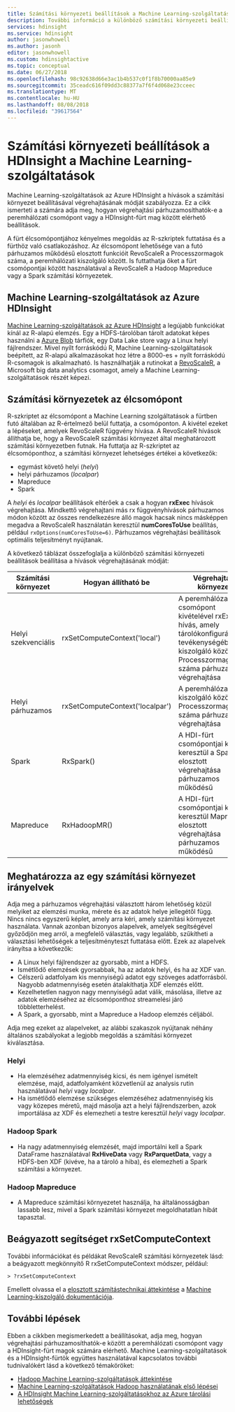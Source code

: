 ```yaml
---
title: Számítási környezeti beállítások a Machine Learning-szolgáltatásokhoz a HDInsight – Azure
description: További információ a különböző számítási környezeti beállítások a Machine Learning-szolgáltatásokkal a felhasználók rendelkezésére a HDInsight
services: hdinsight
ms.service: hdinsight
author: jasonwhowell
ms.author: jasonh
editor: jasonwhowell
ms.custom: hdinsightactive
ms.topic: conceptual
ms.date: 06/27/2018
ms.openlocfilehash: 98c92638d66e3ac1b4b537c0f1f8b70000aa85e9
ms.sourcegitcommit: 35ceadc616f09dd3c88377a7f6f4d068e23cceec
ms.translationtype: MT
ms.contentlocale: hu-HU
ms.lasthandoff: 08/08/2018
ms.locfileid: "39617564"
---
```

# <a name="compute-context-options-for-ml-services-on-hdinsight"></a>Számítási környezeti beállítások a HDInsight a Machine Learning-szolgáltatások

Machine Learning-szolgáltatások az Azure HDInsight a hívások a számítási környezet beállításával végrehajtásának módját szabályozza. Ez a cikk ismerteti a számára adja meg, hogyan végrehajtási párhuzamosíthatók-e a peremhálózati csomópont vagy a HDInsight-fürt mag között elérhető beállítások.

A fürt élcsomópontjához kényelmes megoldás az R-szkriptek futtatása és a fürthöz való csatlakozáshoz. Az élcsomópont lehetősége van a futó párhuzamos működésű elosztott funkcióit RevoScaleR a Processzormagok száma, a peremhálózati kiszolgáló között. Is futtathatja őket a fürt csomópontjai között használatával a RevoScaleR a Hadoop Mapreduce vagy a Spark számítási környezetek.

## <a name="ml-services-on-azure-hdinsight"></a>Machine Learning-szolgáltatások az Azure HDInsight
[Machine Learning-szolgáltatások az Azure HDInsight](r-server-overview.md) a legújabb funkciókat kínál az R-alapú elemzés. Egy a HDFS-tárolóban tárolt adatokat képes használni a [Azure Blob](../../storage/common/storage-introduction.md "Azure Blob storage") tárfiók, egy Data Lake store vagy a Linux helyi fájlrendszer. Mivel nyílt forráskódú R, Machine Learning-szolgáltatások beépített, az R-alapú alkalmazásokat hoz létre a 8000-es + nyílt forráskódú R-csomagok is alkalmazható. Is használhatják a rutinokat a [RevoScaleR](https://docs.microsoft.com/machine-learning-server/r-reference/revoscaler/revoscaler), a Microsoft big data analytics csomagot, amely a Machine Learning-szolgáltatások részét képezi.  

## <a name="compute-contexts-for-an-edge-node"></a>Számítási környezetek az élcsomópont
R-szkriptet az élcsomópont a Machine Learning szolgáltatások a fürtben futó általában az R-értelmező belül futtatja, a csomóponton. A kivétel ezeket a lépéseket, amelyek RevoScaleR függvény hívása. A RevoScaleR hívások állíthatja be, hogy a RevoScaleR számítási környezet által meghatározott számítási környezetben futnak.  Ha futtatja az R-szkriptet az élcsomóponthoz, a számítási környezet lehetséges értékei a következők:

- egymást követő helyi (*helyi*)
- helyi párhuzamos (*localpar*)
- Mapreduce
- Spark

A *helyi* és *localpar* beállítások eltérőek a csak a hogyan **rxExec** hívások végrehajtása. Mindkettő végrehajtani más rx függvényhívások párhuzamos módon között az összes rendelkezésre álló magok hacsak nincs másképpen megadva a RevoScaleR használatán keresztül **numCoresToUse** beállítás, például `rxOptions(numCoresToUse=6)`. Párhuzamos végrehajtási beállítások optimális teljesítményt nyújtanak.

A következő táblázat összefoglalja a különböző számítási környezeti beállítások beállítása a hívások végrehajtásának módját:

| Számítási környezet  | Hogyan állítható be                      | Végrehajtási környezet                        |
| ---------------- | ------------------------------- | ---------------------------------------- |
| Helyi szekvenciális | rxSetComputeContext('local')    | A peremhálózati csomópont kivételével rxExec hívás, amely tárolókonfigurációhoz tevékenységében kiszolgáló között a Processzormagok száma párhuzamos végrehajtása |
| Helyi párhuzamos   | rxSetComputeContext('localpar') | A peremhálózati kiszolgáló között a Processzormagok száma párhuzamos végrehajtása |
| Spark            | RxSpark()                       | A HDI-fürt csomópontjai között keresztül a Spark elosztott végrehajtása párhuzamos működésű |
| Mapreduce       | RxHadoopMR()                    | A HDI-fürt csomópontjai között keresztül Mapreduce elosztott végrehajtása párhuzamos működésű |

## <a name="guidelines-for-deciding-on-a-compute-context"></a>Meghatározza az egy számítási környezet irányelvek

Adja meg a párhuzamos végrehajtási választott három lehetőség közül melyiket az elemzési munka, mérete és az adatok helye jellegétől függ. Nincs nincs egyszerű képlet, amely arra kéri, amely számítási környezet használata. Vannak azonban bizonyos alapelvek, amelyek segítségével győződjön meg arról, a megfelelő választás, vagy legalább, szűkítheti a választási lehetőségek a teljesítményteszt futtatása előtt. Ezek az alapelvek irányítsa a következők:

- A Linux helyi fájlrendszer az gyorsabb, mint a HDFS.
- Ismétlődő elemzések gyorsabbak, ha az adatok helyi, és ha az XDF van.
- Célszerű adatfolyam kis mennyiségű adatot egy szöveges adatforrásból. Nagyobb adatmennyiség esetén átalakíthatja XDF elemzés előtt.
- Kezelhetetlen nagyon nagy mennyiségű adat válik, másolása, illetve az adatok elemzéséhez az élcsomóponthoz streamelési járó többletterhelést.
- A Spark, a gyorsabb, mint a Mapreduce a Hadoop elemzés céljából.

Adja meg ezeket az alapelveket, az alábbi szakaszok nyújtanak néhány általános szabályokat a legjobb megoldás a számítási környezet kiválasztása.

### <a name="local"></a>Helyi
* Ha elemzéséhez adatmennyiség kicsi, és nem igényel ismételt elemzése, majd, adatfolyamként közvetlenül az analysis rutin használatával *helyi* vagy *localpar*.
* Ha ismétlődő elemzése szükséges elemzéséhez adatmennyiség kis vagy közepes méretű, majd másolja azt a helyi fájlrendszerben, azok importálása az XDF és elemezheti a testre keresztül *helyi* vagy *localpar*.

### <a name="hadoop-spark"></a>Hadoop Spark
* Ha nagy adatmennyiség elemzését, majd importálni kell a Spark DataFrame használatával **RxHiveData** vagy **RxParquetData**, vagy a HDFS-ben XDF (kivéve, ha a tároló a hiba), és elemezheti a Spark számítási a környezet.

### <a name="hadoop-map-reduce"></a>Hadoop Mapreduce
* A Mapreduce számítási környezetet használja, ha általánosságban lassabb lesz, mivel a Spark számítási környezet megoldhatatlan hibát tapasztal.  

## <a name="inline-help-on-rxsetcomputecontext"></a>Beágyazott segítséget rxSetComputeContext
További információkat és példákat RevoScaleR számítási környezetek lásd: a beágyazott megkönnyítő R rxSetComputeContext módszer, például:

    > ?rxSetComputeContext

Emellett olvassa el a [elosztott számítástechnikai áttekintése](https://docs.microsoft.com/machine-learning-server/r/how-to-revoscaler-distributed-computing) a [Machine Learning-kiszolgáló dokumentációja](https://docs.microsoft.com/machine-learning-server/).

## <a name="next-steps"></a>További lépések
Ebben a cikkben megismerkedett a beállításokat, adja meg, hogyan végrehajtási párhuzamosíthatók-e között a peremhálózati csomópont vagy a HDInsight-fürt magok számára elérhető. Machine Learning-szolgáltatások és a HDInsight-fürtök együttes használatával kapcsolatos további tudnivalókért lásd a következő témaköröket:

* [Hadoop Machine Learning-szolgáltatások áttekintése](r-server-overview.md)
* [Machine Learning-szolgáltatások Hadoop használatának első lépései](r-server-get-started.md)
* [A HDInsight Machine Learning-szolgáltatásokhoz az Azure tárolási lehetőségek](r-server-storage.md)

